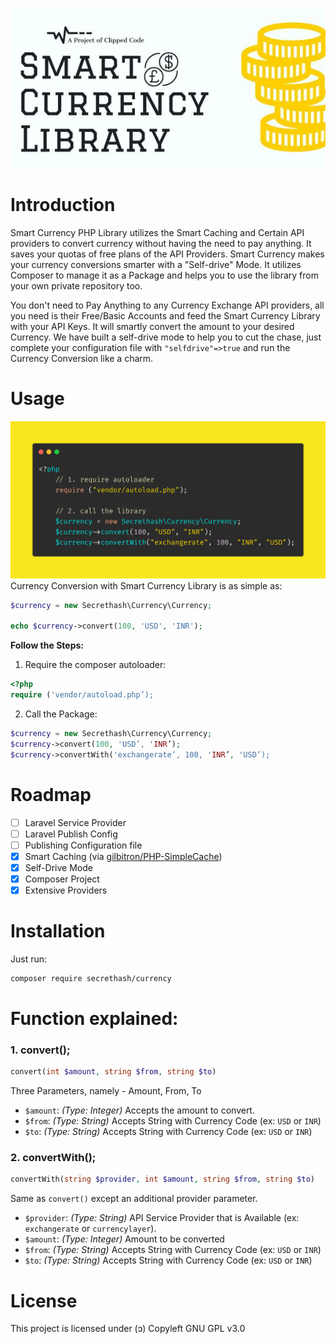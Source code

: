 ﻿![Currency Tool](https://raw.githubusercontent.com/clippedcode/currency/master/display.jpg)
# Introduction

Smart Currency PHP Library utilizes the Smart Caching and Certain API providers to convert currency without having the need to pay anything. It saves your quotas of free plans of the API Providers. Smart Currency makes your currency conversions smarter with a "Self-drive" Mode. It utilizes Composer to manage it as a Package and helps you to use the library from your own private repository too.

You don't need to Pay Anything to any Currency Exchange API providers, all you need is their Free/Basic Accounts and feed the Smart Currency Library with your API Keys. It will smartly convert the amount to your desired Currency. We have built a self-drive mode to help you to cut the chase, just complete your configuration file with `"selfdrive"=>true` and run the Currency Conversion like a charm.

# Usage
![Just a Show-off](https://raw.githubusercontent.com/clippedcode/currency/master/just-a-showoff.png)
Currency Conversion with Smart Currency Library is as simple as:
```php
$currency = new Secrethash\Currency\Currency;

echo $currency->convert(100, 'USD', 'INR');
```
**Follow the Steps:**
1. Require the composer autoloader:
```php
<?php
require ('vendor/autoload.php’);
```
2. Call the Package:
```php
$currency = new Secrethash\Currency\Currency;
$currency->convert(100, 'USD’, 'INR’);
$currency->convertWith('exchangerate’, 100, 'INR’, 'USD’);
```

# Roadmap
- [ ] Laravel Service Provider
- [ ] Laravel Publish Config
- [ ] Publishing Configuration file
- [x] Smart Caching (via [gilbitron/PHP-SimpleCache](https://github.com/gilbitron/PHP-SimpleCache))
- [x] Self-Drive Mode
- [x] Composer Project
- [x] Extensive Providers

# Installation
Just run:
```bash
composer require secrethash/currency
```
# Function explained:
### 1. convert();
 ```php
convert(int $amount, string $from, string $to)
```
 Three Parameters, namely - Amount, From, To
-   `$amount`: *(Type: Integer)* Accepts the amount to convert.    
-   `$from`: *(Type: String)* Accepts String with Currency Code (ex: `USD` or `INR`)
-   `$to`: *(Type: String)* Accepts String with Currency Code (ex: `USD` or `INR`)
### 2. convertWith();
```php
convertWith(string $provider, int $amount, string $from, string $to)
```
Same as `convert()` except an additional provider parameter.
-   `$provider`: *(Type: String)* API Service Provider that is Available (ex: `exchangerate` or `currencylayer`).
-   `$amount`: *(Type: Integer)* Amount to be converted
-   `$from`: *(Type: String)* Accepts String with Currency Code (ex: `USD` or `INR`)
-   `$to`: *(Type: String)* Accepts String with Currency Code (ex: `USD` or `INR`)

# License
This project is licensed under (ɔ) Copyleft GNU GPL v3.0
